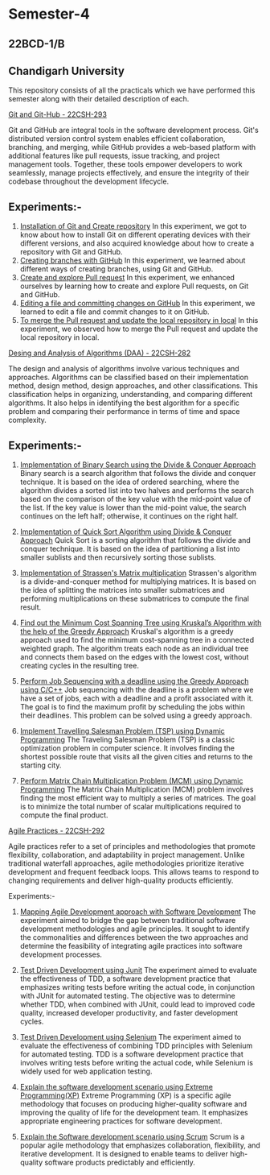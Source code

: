 # Semester-4 
## 22BCD-1/B 
## Chandigarh University

This repository consists of all the practicals which we have performed this semester along with their detailed description of each.

[Git and Git-Hub - 22CSH-293](https://github.com/Sakshi-code13/Semester-4/tree/Git-and-GitHub/Git%20and%20GitHUB)

Git and GitHub are integral tools in the software development process. Git's distributed version control system enables efficient collaboration, branching, and merging, while GitHub provides a web-based platform with additional features like pull requests, issue tracking, and project management tools. Together, these tools empower developers to work seamlessly, manage projects effectively, and ensure the integrity of their codebase throughout the development lifecycle.

## Experiments:-

1. [Installation of Git and Create repository](https://github.com/Sakshi-code13/Semester-4/blob/Git-and-GitHub/Git%20and%20GitHUB/Experiment%201.pdf)
In this experiment, we got to know about how to install Git on different operating devices with their different versions, and also acquired knowledge about how to create a repository with Git and GitHub.
2. [Creating branches with GitHub](https://github.com/Sakshi-code13/Semester-4/blob/Git-and-GitHub/Git%20and%20GitHUB/Experiment%202.pdf)
In this experiment, we learned about different ways of creating branches, using Git and GitHub.
3. [Create and explore Pull request](https://github.com/Sakshi-code13/Semester-4/blob/Git-and-GitHub/Git%20and%20GitHUB/Experiment%203.pdf)
In this experiment, we enhanced ourselves by learning how to create and explore Pull requests, on Git and GitHub.
4. [Editing a file and committing changes on GitHub](https://github.com/Sakshi-code13/Semester-4/blob/Git-and-GitHub/Git%20and%20GitHUB/Experiment%204.pdf)
In this experiment, we learned to edit a file and commit changes to it on GitHub.
5. [To merge the Pull request and update the local repository in local](https://github.com/Sakshi-code13/Semester-4/blob/Git-and-GitHub/Git%20and%20GitHUB/Experiment%205.pdf)
In this experiment, we observed how to merge the Pull request and update the local repository in local.


[Desing and Analysis of Algorithms (DAA) - 22CSH-282](https://github.com/Sakshi-code13/Semester-4/tree/Design-and-Analysis-of-Algorithms/Design%20and%20Analysis%20of%20Algorithms)

The design and analysis of algorithms involve various techniques and approaches. Algorithms can be classified based on their implementation method, design method, design approaches, and other classifications. This classification helps in organizing, understanding, and comparing different algorithms. It also helps in identifying the best algorithm for a specific problem and comparing their performance in terms of time and space complexity.

## Experiments:-
1. [Implementation of Binary Search using the Divide & Conquer Approach](https://github.com/Sakshi-code13/Semester-4/blob/Design-and-Analysis-of-Algorithms/Design%20and%20Analysis%20of%20Algorithms/Experiment%201.docx)
Binary search is a search algorithm that follows the divide and conquer technique. It is based on the idea of ordered searching, where the algorithm divides a sorted list into two halves and performs the search based on the comparison of the key value with the mid-point value of the list. If the key value is lower than the mid-point value, the search continues on the left half; otherwise, it continues on the right half.

2. [Implementation of Quick Sort Algorithm using Divide & Conquer Approach](https://github.com/Sakshi-code13/Semester-4/blob/Design-and-Analysis-of-Algorithms/Design%20and%20Analysis%20of%20Algorithms/Experiment%202.docx) 
Quick Sort is a sorting algorithm that follows the divide and conquer technique. It is based on the idea of partitioning a list into smaller sublists and then recursively sorting those sublists.

3. [Implementation of Strassen's Matrix multiplication](https://github.com/Sakshi-code13/Semester-4/blob/Design-and-Analysis-of-Algorithms/Design%20and%20Analysis%20of%20Algorithms/Experiment%203.docx)
Strassen's algorithm is a divide-and-conquer method for multiplying matrices. It is based on the idea of splitting the matrices into smaller submatrices and performing multiplications on these submatrices to compute the final result.

4. [Find out the Minimum Cost Spanning Tree using Kruskal’s Algorithm with the help of the Greedy Approach](https://github.com/Sakshi-code13/Semester-4/blob/Design-and-Analysis-of-Algorithms/Design%20and%20Analysis%20of%20Algorithms/Experiment%204.pdf)
Kruskal's algorithm is a greedy approach used to find the minimum cost-spanning tree in a connected weighted graph. The algorithm treats each node as an individual tree and connects them based on the edges with the lowest cost, without creating cycles in the resulting tree.

5. [Perform Job Sequencing with a deadline using the Greedy Approach using C/C++](https://github.com/Sakshi-code13/Semester-4/blob/Design-and-Analysis-of-Algorithms/Design%20and%20Analysis%20of%20Algorithms/Experiment%205.pdf)
Job sequencing with the deadline is a problem where we have a set of jobs, each with a deadline and a profit associated with it. The goal is to find the maximum profit by scheduling the jobs within their deadlines. This problem can be solved using a greedy approach.

6. [Implement Travelling Salesman Problem (TSP) using Dynamic Programming](https://github.com/Sakshi-code13/Semester-4/blob/Design-and-Analysis-of-Algorithms/Design%20and%20Analysis%20of%20Algorithms/Experiment%206.pdf)
The Traveling Salesman Problem (TSP) is a classic optimization problem in computer science. It involves finding the shortest possible route that visits all the given cities and returns to the starting city.

7. [Perform Matrix Chain Multiplication Problem (MCM) using Dynamic Programming](https://github.com/Sakshi-code13/Semester-4/blob/Design-and-Analysis-of-Algorithms/Design%20and%20Analysis%20of%20Algorithms/Experiment%207.pdf)
The Matrix Chain Multiplication (MCM) problem involves finding the most efficient way to multiply a series of matrices. The goal is to minimize the total number of scalar multiplications required to compute the final product.

[Agile Practices - 22CSH-292](https://github.com/Sakshi-code13/Semester-4/tree/Agile-Practices/Agile%20Practices)

Agile practices refer to a set of principles and methodologies that promote flexibility, collaboration, and adaptability in project management. Unlike traditional waterfall approaches, agile methodologies prioritize iterative development and frequent feedback loops. This allows teams to respond to changing requirements and deliver high-quality products efficiently.

Experiments:-
1. [Mapping Agile Development approach with Software Development](https://github.com/Sakshi-code13/Semester-4/blob/Agile-Practices/Agile%20Practices/Experiment%201.docx)
The experiment aimed to bridge the gap between traditional software development methodologies and agile principles. It sought to identify the commonalities and differences between the two approaches and determine the feasibility of integrating agile practices into software development processes.

2. [Test Driven Development using Junit](https://github.com/Sakshi-code13/Semester-4/blob/Agile-Practices/Agile%20Practices/Experiment%202.docx)
The experiment aimed to evaluate the effectiveness of TDD, a software development practice that emphasizes writing tests before writing the actual code, in conjunction with JUnit for automated testing. The objective was to determine whether TDD, when combined with JUnit, could lead to improved code quality, increased developer productivity, and faster development cycles.

3. [Test Driven Development using Selenium](https://github.com/Sakshi-code13/Semester-4/blob/Agile-Practices/Agile%20Practices/Experiment%203.docx) 
The experiment aimed to evaluate the effectiveness of combining TDD principles with Selenium for automated testing. TDD is a software development practice that involves writing tests before writing the actual code, while Selenium is widely used for web application testing.

4. [Explain the software development scenario using Extreme Programming(XP)](https://github.com/Sakshi-code13/Semester-4/blob/Agile-Practices/Agile%20Practices/Experiment%204.docx)
Extreme Programming (XP) is a specific agile methodology that focuses on producing higher-quality software and improving the quality of life for the development team. It emphasizes appropriate engineering practices for software development.

5. [Explain the Software development scenario using Scrum](https://github.com/Sakshi-code13/Semester-4/blob/Agile-Practices/Agile%20Practices/Experiment%205.docx)
Scrum is a popular agile methodology that emphasizes collaboration, flexibility, and iterative development. It is designed to enable teams to deliver high-quality software products predictably and efficiently.
